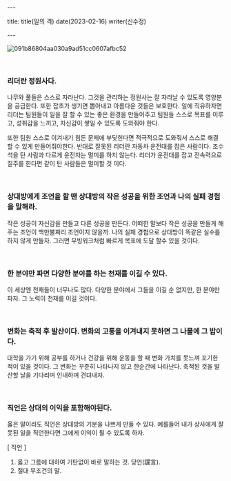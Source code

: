 \---

title: title(일의 격) date(2023-02-16) writer(신수정)

\---

![091b86804aa030a9ad51cc0607afbc52](https://made-by-sean.github.io/blog/images/KakaoTalk_Photo_2023-02-19-20-21-31.jpeg)

<br/>

### 리더란 정원사다.

나무와 풀들은 스스로 자라난다. 그것을 관리하는 정원사는 잘 자라날 수 있도록 영양분을 공급한다. 또한 잡초가 생기면 뽑아내고 아름다운 것들은 보호한다. 일에 직유하자면 리더는 팀원들이 일을 잘 할 수 있는 좋은 환경을 만들어주고 팀원들 스스로 목표를 이루고, 성취감을 느끼고, 자신감이 쌓일 수 있도록 도와줘야 한다.

또한 팀원 스스로 이겨내기 힘든 문제에 부딪힌다면 적극적으로 도와줘서 스스로 해결 할 수 있게 만들어줘야한다. 반대로 잘못된 리더란 자동차 운전대를 잡은 사람이다. 조수석을 탄 사람과 다르게 운전자는 멀미를 하지 않는다. 리더가 운전대를 잡고 전속력으로 질주를 한다면 같이 탄 사람들은 멀미할 것 이다.

<br/>

### 상대방에게 조언을 할 땐 상대방의 작은 성공을 위한 조언과 나의 실패 경험을 말해라.

작은 성공이 자신감을 만들고 다른 성공을 만든다. 어떠한 말보다 작은 성공을 만들게 해주는 조언이 백만불짜리 조언이지 않을까. 나의 실패 경험으로 상대방이 똑같은 실수를 하지 않게 만들자. 그러면 무빙워크처럼 빠르게 목표에 도달 할수 있을 것이다.

<br/>

### 한 분야만 파면 다양한 분야를 하는 천재를 이길 수 있다.

이 세상엔 천재들이 너무나도 많다. 다양한 분야에서 그들을 이길 순 없지만, 한 분야만 파자. 그 노력이 천재를 이길 것이다.

<br/>

### 변화는 축적 후 발산이다. 변화의 고통을 이겨내지 못하면 그 나물에 그 밥이다.

대학을 가기 위해 공부를 하거나 건강을 위해 운동을 할 때 변화 가치를 못느껴 포기한 적이 있을 것이다. 그 변화는 꾸준히 나타나지 않고 한순간에 나타난다. 축적된 것을 발산할 날을 기다리며 인내하며 견뎌내자.

<br/>

### 직언은 상대의 이익을 포함해야된다.

옳은 말이라도 직언은 상대방의 기분을 나쁘게 만들 수 있다. 예를들어 내가 상사에게 잘못된 일을 직언한다면 그에게 이익이 될 수 있도록 하자.

[ 직언 ]

1. 옳고 그름에 대하여 기탄없이 바로 말하는 것. 당언(讜言).
2. 절대 무조건의 말.
